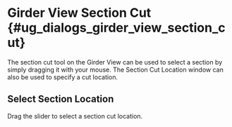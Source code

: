 Girder View Section Cut {#ug_dialogs_girder_view_section_cut}
==============================================
The section cut tool on the Girder View can be used to select a section by simply dragging it with your mouse. The Section Cut Location window can also be used to specify a cut location.

Select Section Location
------------------------
Drag the slider to select a section cut location.


